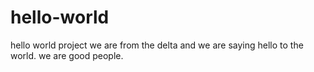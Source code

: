 # hello-world
hello world project
we are from the delta and we are saying hello to the world.
we are good people.
